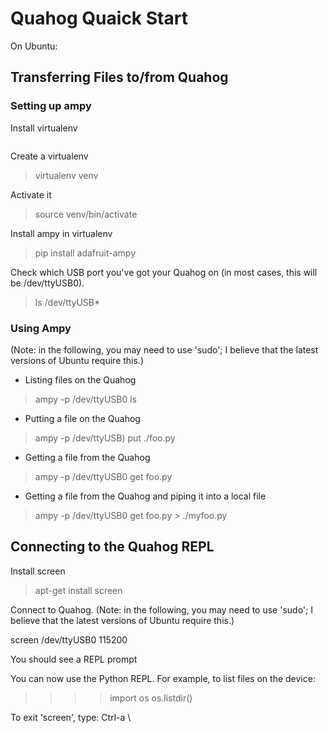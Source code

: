 # Quahog Quaick Start

On Ubuntu:

## Transferring Files to/from Quahog

### Setting up ampy

Install virtualenv

``` apt-get install virtualenv
```

Create a virtualenv

> virtualenv venv

Activate it

> source venv/bin/activate

Install ampy in virtualenv

> pip install adafruit-ampy

Check which USB port you've got your Quahog on (in most cases, this will be /dev/ttyUSB0).

> ls /dev/ttyUSB*

### Using Ampy

(Note: in the following, you may need to use 'sudo'; I believe that the latest versions of Ubuntu require this.)

- Listing files on the Quahog

> ampy -p /dev/ttyUSB0 ls

- Putting a file on the Quahog

> ampy -p /dev/ttyUSB) put ./foo.py

- Getting a file from the Quahog

> ampy -p /dev/ttyUSB0 get foo.py

- Getting a file from the Quahog and piping it into a local file

> ampy -p /dev/ttyUSB0 get foo.py > ./myfoo.py

## Connecting to the Quahog REPL

Install screen

> apt-get install screen

Connect to Quahog. (Note: in the following, you may need to use 'sudo'; I believe that the latest versions of Ubuntu require this.)

screen /dev/ttyUSB0 115200 

You should see a REPL prompt

> >>>

You can now use the Python REPL.  For example, to list files on the device:

> >>> import os
> >>> os.listdir()

To exit 'screen', type:  Ctrl-a \




